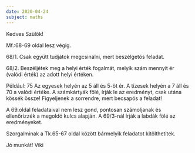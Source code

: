 ```yaml
---
date: 2020-04-24
subject: maths
---
```


Kedves Szülők!

Mf.:68-69 oldal lesz végig.

68/1. Csak együtt tudjátok megcsinálni, mert beszélgetős feladat.

68/2. Beszéljétek meg a helyi érték fogalmát, melyik szám mennyit ér (valódi érték) az adott helyi értéken.

Például: 75 Az egyesek helyén az 5 áll és 5-öt ér. A tízesek helyén a 7 áll és 70 a valódi értéke.
A számkártyák fölé, írják le az eredményt, csak utána kössék össze! Figyeljenek a sorrendre, mert becsapós a feladat!

A 69.oldal feladataival nem lesz gond, pontosan számoljanak és ellenőrizzék a megoldó kulcs alapján. A 69/3-nál írják a labdák fölé az eredményeket.

Szorgalminak a Tk.65-67 oldal között bármelyik feladatot kitölthetitek.

Jó munkát!
Viki
